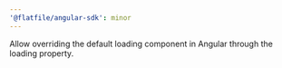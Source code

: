 ```yaml
---
'@flatfile/angular-sdk': minor
---
```


Allow overriding the default loading component in Angular through the loading property.
